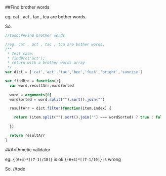 ##Find brother words

eg. cat , act , tac , tca are bother words.

So.
```javascript
//todo:##Find brother words

//eg. cat , act , tac , tca are bother words.
/**
 * Test case:
 * findBro('act');
 * return with a brother words array
 */
var dict = ['cat','act','tac','bee','fuck','bright','sunrise']

var findBro = function(){
  var word,resultArr,wordSorted
  
  word = arguments[0]
  wordSorted = word.split("").sort().join("")

  resultArr = dict.filter(function(item,index) {

    return (item.split("").sort().join("") === wordSorted) ? true : false
    
  })

  return resultArr
}
```

##Arithmetic validator

eg. 
`{(6+4)*[(7-1)/10]}` is ok
`{(6+4)*[(7-1/10]}` is wrong

So. //todo



